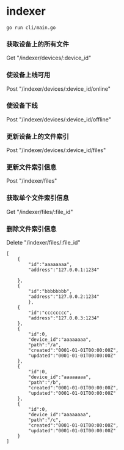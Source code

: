 # indexer

`go run cli/main.go`

### 获取设备上的所有文件
Get 	"/indexer/devices/:device_id"

### 使设备上线可用
Post 	"/indexer/devices/:device_id/online"

### 使设备下线
Post 	"/indexer/devices/:device_id/offline"

### 更新设备上的文件索引
Post 	"/indexer/devices/:device_id/files"

### 更新文件索引信息
Post 	"/indexer/files"

### 获取单个文件索引信息
Get 	"/indexer/files/:file_id"

### 删除文件索引信息
Delete 	"/indexer/files/:file_id"


```
[
	{
		"id":"aaaaaaaa",
		"address":"127.0.0.1:1234"
	
	},
	{
		"id":"bbbbbbbb",
		"address":"127.0.0.2:1234"
		},
	{
		"id":"cccccccc",
		"address":"127.0.0.3:1234"
	},
	{
		"id":0,
		"device_id":"aaaaaaaa",
		"path":"/a",
		"created":"0001-01-01T00:00:00Z",
		"updated":"0001-01-01T00:00:00Z"
	},
	{
		"id":0,
		"device_id":"aaaaaaaa",
		"path":"/b",
		"created":"0001-01-01T00:00:00Z",
		"updated":"0001-01-01T00:00:00Z"
	},
	{
		"id":0,
		"device_id":"aaaaaaaa",
		"path":"/c",
		"created":"0001-01-01T00:00:00Z",
		"updated":"0001-01-01T00:00:00Z"
	}
]
```